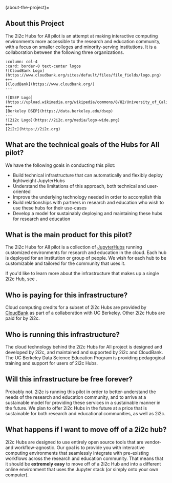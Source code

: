 (about-the-project)=
## About this Project

The 2i2c Hubs for All pilot is an attempt at making interactive computing environments more accessible to the research and education community, with a focus on smaller colleges and minority-serving institutions. It is a collaboration between the following three organizations.

```{panels}
:column: col-4
:card: border-0 text-center logos
![CloudBank Logo](https://www.cloudbank.org/sites/default/files/file_fields/logo.png)
+++
[CloudBank](https://www.cloudbank.org/)
---

![DSEP Logo](https://upload.wikimedia.org/wikipedia/commons/8/82/University_of_California%2C_Berkeley_logo.svg)
+++
[Berkeley DSEP](https://data.berkeley.edu/dsep)
---
![2i2c Logo](https://2i2c.org/media/logo-wide.png)
+++
[2i2c](https://2i2c.org)
```

## What are the technical goals of the Hubs for All pilot?

We have the following goals in conducting this pilot:

- Build technical infrastructure that can automatically and flexibly deploy lightweight JupyterHubs
- Understand the limitations of this approach, both technical and user-oriented
- Improve the underlying technology needed in order to accomplish this
- Build relationships with partners in research and education who wish to use these hubs for their use-cases
- Develop a model for sustainably deploying and maintaining these hubs for research and education

## What is the main product for this pilot?

The 2i2c Hubs for All pilot is a collection of [JupyterHubs](https://jupyter.org/hub) running customized environments for research and education in the cloud. Each hub is deployed for an institution or group of people. We wish for each hub to be customizable and tailored for the community that uses it.

If you'd like to learn more about the infrastructure that makes up a single 2i2c Hub, see [](infrastructure.md).

## Who is paying for this infrastructure?

Cloud computing credits for a subset of 2i2c Hubs are provided by [CloudBank](https://www.cloudbank.org/) as part of a collaboration with UC Berkeley. Other 2i2c Hubs are paid for by 2i2c.

## Who is running this infrastructure?

The cloud technology behind the 2i2c Hubs for All project is designed and developed by 2i2c, and maintained and supported by 2i2c and CloudBank. The UC Berkeley Data Science Education Program is providing pedagogical training and support for users of 2i2c Hubs.

## Will this infrastructure be free forever?

Probably not. 2i2c is running this pilot in order to better-understand the needs of the research and education community, and to arrive at a sustainable model for providing these services in a sustainable manner in the future. We plan to offer 2i2c Hubs in the future at a price that is sustainable for both research and educational communities, as well as 2i2c.

## What happens if I want to move off of a 2i2c hub?

2i2c Hubs are designed to use entirely open source tools that are vendor- and workflow-agnostic. Our goal is to provide you with interactive computing environments that seamlessly integrate with pre-existing workflows across the research and education community. That means that it should be **extremely easy** to move off of a 2i2c Hub and into a different online environment that uses the Jupyter stack (or simply onto your own computer).

